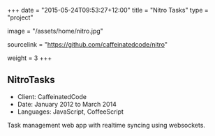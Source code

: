 +++
date = "2015-05-24T09:53:27+12:00"
title = "Nitro Tasks"
type = "project"

image = "/assets/home/nitro.jpg"

sourcelink = "https://github.com/caffeinatedcode/nitro"

weight = 3
+++

## NitroTasks

- Client: CaffeinatedCode
- Date: January 2012 to March 2014
- Languages: JavaScript, CoffeeScript

Task management web app with realtime syncing using websockets.
